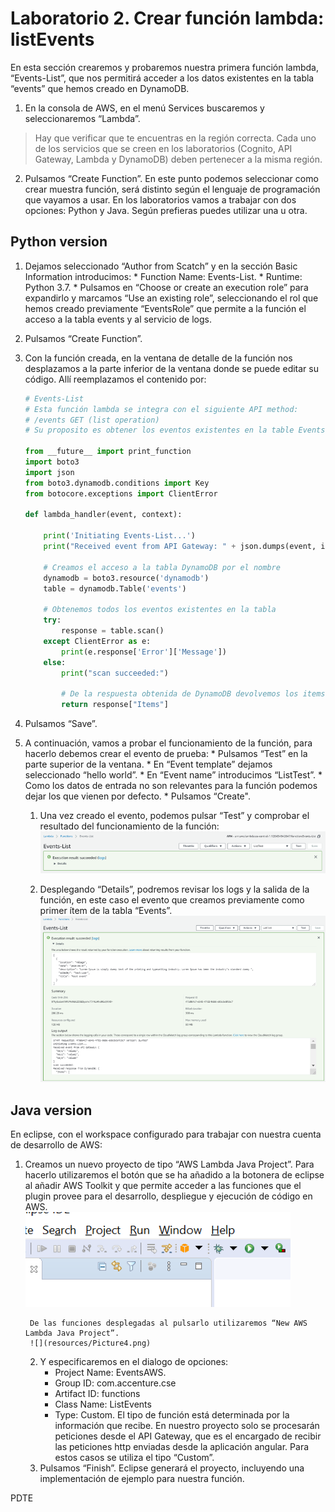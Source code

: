 # Laboratorio 2. Crear función lambda: listEvents

En esta sección crearemos y probaremos nuestra primera función lambda, “Events-List”, que nos permitirá acceder a los datos existentes en la tabla “events” que hemos creado en DynamoDB.
1.	En la consola de AWS, en el menú Services buscaremos y seleccionaremos “Lambda”.
> Hay que verificar que te encuentras en la región correcta. Cada uno de los servicios que se creen en los laboratorios (Cognito, API Gateway, Lambda y DynamoDB) deben pertenecer a la misma región.
2.	Pulsamos “Create Function”.
En este punto podemos seleccionar como crear muestra función, será distinto según el lenguaje de programación que vayamos a usar. En los laboratorios vamos a trabajar con dos opciones: Python y Java. Según prefieras puedes utilizar una u otra.

## Python version

1. Dejamos seleccionado “Author from Scatch” y en la sección Basic Information introducimos:
       * Function Name: Events-List.
       * Runtime: Python 3.7.
       * Pulsamos en “Choose or create an execution role” para expandirlo y marcamos “Use an existing role”, seleccionando el rol que hemos creado previamente “EventsRole” que permite a la función el acceso a la tabla events y al servicio de logs.
2. Pulsamos “Create Function”.
3. Con la función creada, en la ventana de detalle de la función nos desplazamos a la parte inferior de la ventana donde se puede editar su código. Allí reemplazamos el contenido por:

    ```python
    # Events-List
    # Esta función lambda se integra con el siguiente API method:
    # /events GET (list operation)
    # Su proposito es obtener los eventos existentes en la table Events

    from __future__ import print_function
    import boto3
    import json
    from boto3.dynamodb.conditions import Key
    from botocore.exceptions import ClientError

    def lambda_handler(event, context):

        print('Initiating Events-List...')
        print("Received event from API Gateway: " + json.dumps(event, indent=2))
        
        # Creamos el acceso a la tabla DynamoDB por el nombre
        dynamodb = boto3.resource('dynamodb')
        table = dynamodb.Table('events')

        # Obtenemos todos los eventos existentes en la tabla
        try:
            response = table.scan()
        except ClientError as e:
            print(e.response['Error']['Message'])
        else:
            print("scan succeeded:")

            # De la respuesta obtenida de DynamoDB devolvemos los items
            return response["Items"]
    ```

4.	Pulsamos “Save”.
5.	A continuación, vamos a probar el funcionamiento de la función, para hacerlo debemos crear el evento de prueba:
          * Pulsamos “Test” en la parte superior de la ventana.
          * En “Event template” dejamos seleccionado “hello world”.
            * En “Event name” introducimos “ListTest”.
            * Como los datos de entrada no son relevantes para la función podemos dejar los que vienen por defecto.
            * Pulsamos “Create".
    1. Una vez creado el evento, podemos pulsar “Test” y comprobar el resultado del funcionamiento de la función:
    ![](resources/Picture1.png)
 
    2. Desplegando “Details”, podremos revisar los logs y la salida de la función, en este caso el evento que creamos previamente como primer ítem de la tabla “Events”.
    ![](resources/Picture2.png)

## Java version
En eclipse, con el workspace configurado para trabajar con nuestra cuenta de desarrollo de AWS:

1. Creamos un nuevo proyecto de tipo “AWS Lambda Java Project”. Para hacerlo utilizaremos el botón que se ha añadido a la botonera de eclipse al añadir AWS Toolkit y que permite acceder a las funciones que el plugin provee para el desarrollo, despliegue y ejecución de código en AWS.  
    ![](resources/Picture3.png)
 
        De las funciones desplegadas al pulsarlo utilizaremos “New AWS Lambda Java Project”.
        ![](resources/Picture4.png)

    2. Y especificaremos en el dialogo de opciones:
       * Project Name: EventsAWS.
       * Group ID: com.accenture.cse
       * Artifact ID: functions
       * Class Name: ListEvents
       * Type: Custom. El tipo de función está determinada por la información que recibe. En nuestro proyecto solo se procesarán peticiones desde el API Gateway, que es el encargado de recibir las peticiones http enviadas desde la aplicación angular. Para estos casos se utiliza el tipo “Custom”.
    3. Pulsamos “Finish”. Eclipse generará el proyecto, incluyendo una implementación de ejemplo para nuestra función.

PDTE

